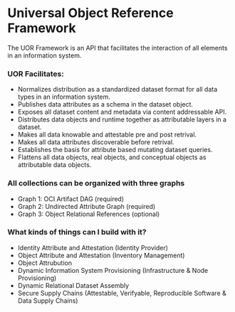 # Universal Object Reference Framework

The UOR Framework is an API that facilitates the interaction of all elements in an information system.

### UOR Facilitates:
 - Normalizes distribution as a standardized dataset format for all data types in an information system.
 - Publishes data attributes as a schema in the dataset object.
 - Exposes all dataset content and metadata via content addressable API.
 - Distributes data objects and runtime together as attributable layers in a dataset.
 - Makes all data knowable and attestable pre and post retrival.
 - Makes all data attributes discoverable before retrival. 
 - Establishes the basis for attribute based mutating dataset queries.
 - Flattens all data objects, real objects, and conceptual objects as attributable data objects.

### All collections can be organized with three graphs
 - Graph 1: OCI Artifact DAG (required)
 - Graph 2: Undirected Attribute Graph  (required)
 - Graph 3: Object Relational References   (optional)

### What kinds of things can I build with it?
 - Identity Attribute and Attestation (Identity Provider)
 - Object Attribute and Attestation (Inventory Management)
 - Object Attrubution
 - Dynamic Information System Provisioning (Infrastructure & Node Provisioning)
 - Dynamic Relational Dataset Assembly
 - Secure Supply Chains (Attestable, Verifyable, Reproducible Software & Data Supply Chains)
